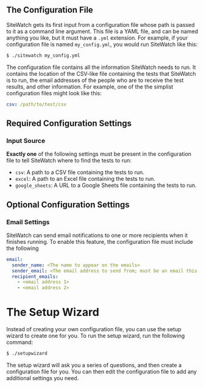 ## The Configuration File

SiteWatch gets its first input from a configuration file whose path is passed to it as a command line argument. This file is a YAML file, and can be named anything you like, but it must have a `.yml` extension. For example, if your configuration file is named `my_config.yml`, you would run SiteWatch like this:
```bash
$ ./sitewatch my_config.yml
```
The configuration file contains all the information SiteWatch needs to run. It contains the location of the CSV-like file containing the tests that SiteWatch is to run, the email addresses of the people who are to receive the test results, and other information. For example, one of the the simplist configuration files might look like this:
```yaml
csv: /path/to/test/csv
```

## Required Configuration Settings

### Input Source

**Exactly one** of the following settings must be present in the configuration file to tell SiteWatch where to find the tests to run:
* `csv`: A path to a CSV file containing the tests to run.
* `excel`: A path to an Excel file containing the tests to run.
* `google_sheets`: A URL to a Google Sheets file containing the tests to run.

## Optional Configuration Settings

### Email Settings

SiteWatch can send email notifications to one or more recipients when it finishes running. To enable this feature, the configuration file must include the following
```yaml
email:
  sender_name: <The name to appear on the emails>
  sender_email: <The email address to send from; must be an email this machine can send from>
  recipient_emails: 
    - <email address 1>
    - <email address 2>
```

# The Setup Wizard
Instead of creating your own configuration file, you can use the setup wizard to create one for you. To run the setup wizard, run the following command:
```bash
$ ./setupwizard
```
The setup wizard will ask you a series of questions, and then create a configuration file for you. You can then edit the configuration file to add any additional settings you need.
